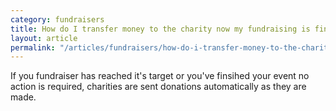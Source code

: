 ```yaml
---
category: fundraisers
title: How do I transfer money to the charity now my fundraising is finished? 
layout: article
permalink: "/articles/fundraisers/how-do-i-transfer-money-to-the-charity"
---
```

If you fundraiser has reached it's target or you've finsihed your event no action is required, charities are sent donations automatically as they are made.